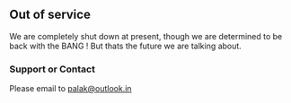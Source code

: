 ## Out of service

We are completely shut down at present, though we are determined to be back with the BANG ! But thats the future we are talking about.

### Support or Contact

Please email to palak@outlook.in
